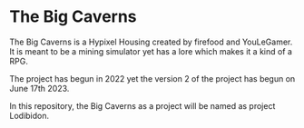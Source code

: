 # The Big Caverns

The Big Caverns is a Hypixel Housing created by firefood and YouLeGamer.
It is meant to be a mining simulator yet has a lore which makes it a kind of a RPG.

The project has begun in 2022 yet the version 2 of the project has begun on June 17th 2023.

In this repository, the Big Caverns as a project will be named as project Lodibidon.
